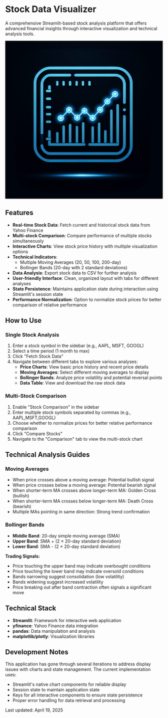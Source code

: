 # Stock Data Visualizer

A comprehensive Streamlit-based stock analysis platform that offers advanced financial insights through interactive visualization and technical analysis tools.

![Stock Data Visualizer](generated-icon.png)

## Features

- **Real-time Stock Data**: Fetch current and historical stock data from Yahoo Finance
- **Multi-stock Comparison**: Compare performance of multiple stocks simultaneously
- **Interactive Charts**: View stock price history with multiple visualization options
- **Technical Indicators**:
  - Multiple Moving Averages (20, 50, 100, 200-day)
  - Bollinger Bands (20-day with 2 standard deviations)
- **Data Analysis**: Export stock data to CSV for further analysis
- **User-friendly Interface**: Clean, organized layout with tabs for different analyses
- **State Persistence**: Maintains application state during interaction using Streamlit's session state
- **Performance Normalization**: Option to normalize stock prices for better comparison of relative performance

## How to Use

### Single Stock Analysis
1. Enter a stock symbol in the sidebar (e.g., AAPL, MSFT, GOOGL)
2. Select a time period (1 month to max)
3. Click "Fetch Stock Data"
4. Navigate between different tabs to explore various analyses:
   - **Price Charts**: View basic price history and recent price details
   - **Moving Averages**: Select different moving averages to display
   - **Bollinger Bands**: Analyze price volatility and potential reversal points
   - **Data Table**: View and download the raw stock data

### Multi-Stock Comparison
1. Enable "Stock Comparison" in the sidebar
2. Enter multiple stock symbols separated by commas (e.g., AAPL,MSFT,GOOGL)
3. Choose whether to normalize prices for better relative performance comparison
4. Click "Compare Stocks"
5. Navigate to the "Comparison" tab to view the multi-stock chart

## Technical Analysis Guides

### Moving Averages
- When price crosses above a moving average: Potential bullish signal
- When price crosses below a moving average: Potential bearish signal
- When shorter-term MA crosses above longer-term MA: Golden Cross (bullish)
- When shorter-term MA crosses below longer-term MA: Death Cross (bearish)
- Multiple MAs pointing in same direction: Strong trend confirmation

### Bollinger Bands
- **Middle Band**: 20-day simple moving average (SMA)
- **Upper Band**: SMA + (2 × 20-day standard deviation)
- **Lower Band**: SMA - (2 × 20-day standard deviation)

**Trading Signals:**
- Price touching the upper band may indicate overbought conditions
- Price touching the lower band may indicate oversold conditions
- Bands narrowing suggest consolidation (low volatility)
- Bands widening suggest increased volatility
- Price breaking out after band contraction often signals a significant move

## Technical Stack

- **Streamlit**: Framework for interactive web application
- **yfinance**: Yahoo Finance data integration
- **pandas**: Data manipulation and analysis
- **matplotlib/plotly**: Visualization libraries

## Development Notes

This application has gone through several iterations to address display issues with charts and state management. The current implementation uses:

- Streamlit's native chart components for reliable display
- Session state to maintain application state
- Keys for all interactive components to ensure state persistence
- Proper error handling for data retrieval and processing

Last updated: April 19, 2025